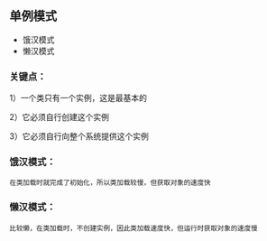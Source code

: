 ## 单例模式
- 饿汉模式
- 懒汉模式

### **关键点**：
1）一个类只有一个实例，这是最基本的

2）它必须自行创建这个实例

3）它必须自行向整个系统提供这个实例

### 饿汉模式：
    在类加载时就完成了初始化，所以类加载较慢，但获取对象的速度快
### 懒汉模式：
    比较懒，在类加载时，不创建实例，因此类加载速度快，但运行时获取对象的速度慢